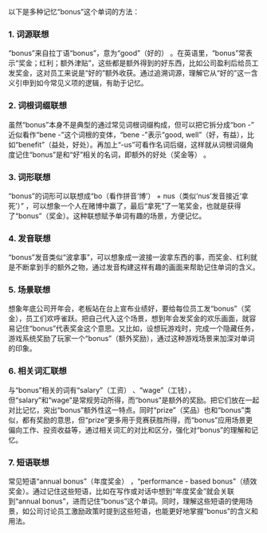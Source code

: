 以下是多种记忆“bonus”这个单词的方法：

### 1. 词源联想
“bonus”来自拉丁语“bonus”，意为“good”（好的） 。在英语里，“bonus”常表示“奖金；红利；额外津贴”，这些都是额外得到的好东西，比如公司盈利后给员工发奖金，这对员工来说是“好的”额外收获。通过追溯词源，理解它从“好的”这一含义引申到如今常见义项的逻辑，有助于记忆。

### 2. 词根词缀联想
虽然“bonus”本身不是典型的通过常见词根词缀构成，但可以把它拆分成“bon -” 近似看作“bene -”这个词根的变体，“bene -”表示“good, well”（好，有益），比如“benefit”（益处，好处）。再加上“-us”可看作名词后缀，这样就从词根词缀角度记住“bonus”是和“好”相关的名词，即额外的好处（奖金等） 。

### 3. 词形联想
“bonus”的词形可以联想成“bo（看作拼音‘博’） + nus（类似‘nus’发音接近‘拿死’）” ，可以想象一个人在赌博中赢了，最后“拿死”了一笔奖金，也就是获得了“bonus”（奖金）。这种联想赋予单词有趣的场景，方便记忆。

### 4. 发音联想
“bonus”发音类似“波拿事”，可以想象成一波接一波拿东西的事，而奖金、红利就是不断拿到手的额外之物，通过发音构建这样有趣的画面来帮助记住单词的含义。

### 5. 场景联想
想象年底公司开年会，老板站在台上宣布业绩好，要给每位员工发“bonus”（奖金），员工们欢呼雀跃。把自己代入这个场景，想到年会发奖金的欢乐画面，就容易记住“bonus”代表奖金这个意思。又比如，设想玩游戏时，完成一个隐藏任务，游戏系统奖励了玩家一个“bonus”（额外奖励），通过这种游戏场景来加深对单词的印象。

### 6. 相关词汇联想
与“bonus”相关的词有“salary”（工资） 、“wage”（工钱），但“salary”和“wage”是常规劳动所得，而“bonus”是额外的奖励。把它们放在一起对比记忆，突出“bonus”额外性这一特点。同时“prize”（奖品）也和“bonus”类似，都有奖励的意思，但“prize”更多用于竞赛获胜所得，而“bonus”应用场景更偏向工作、投资收益等，通过相关词汇的对比和区分，强化对“bonus”的理解和记忆。

### 7. 短语联想
常见短语“annual bonus”（年度奖金） ，“performance - based bonus”（绩效奖金）。通过记住这些短语，比如在写作或对话中想到“年度奖金”就会关联到“annual bonus”，进而记住“bonus”这个单词。同时，理解这些短语的使用场景，如公司讨论员工激励政策时提到这些短语，也能更好地掌握“bonus”的含义和用法。 